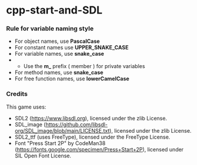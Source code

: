 # cpp-start-and-SDL

### Rule for variable naming style

- For object names, use **PascalCase**
- For constant names use **UPPER_SNAKE_CASE**
- For variable names, use **snake_case**
- - Use the **m_** prefix ( member ) for private variables
- For method names, use **snake_case**
- For free function names, use **lowerCamelCase**

### Credits

This game uses:
- SDL2 (https://www.libsdl.org), licensed under the zlib License.
- SDL_image (https://github.com/libsdl-org/SDL_image/blob/main/LICENSE.txt), licensed under the zlib License.
- SDL2_ttf (uses FreeType), licensed under the FreeType License.
- Font "Press Start 2P" by CodeMan38 (https://fonts.google.com/specimen/Press+Start+2P), licensed under SIL Open Font License.